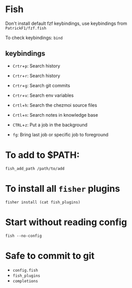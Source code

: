 # Fish

Don't install default fzf keybindings, use keybindings from `PatrickF1/fzf.fish`

To check keybindings: `bind`


## keybindings
- `Crtr`+`p`: Search history
- `Crtr`+`r`: Search history
- `Crtr`+`g`: Search git commits
- `Crtr`+`v`: Search env variables
- `Crtl`+`h`: Search the chezmoi source files
- `Crtl`+`n`: Search notes in knowledge base

- `CTRL`+`z`: Put a job in the background
- `fg`: Bring last job or specific job to foreground

# To add to $PATH:
`fish_add_path /path/to/add`

# To install all `fisher` plugins
`fisher install (cat fish_plugins)`

# Start without reading config
`fish --no-config`

# Safe to commit to git
- `config.fish`
- `fish_plugins`
- `completions`


